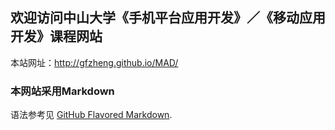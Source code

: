## 欢迎访问中山大学《手机平台应用开发》／《移动应用开发》课程网站

本站网址：http://gfzheng.github.io/MAD/















### 本网站采用Markdown

语法参考见 [GitHub Flavored Markdown](https://guides.github.com/features/mastering-markdown/).
